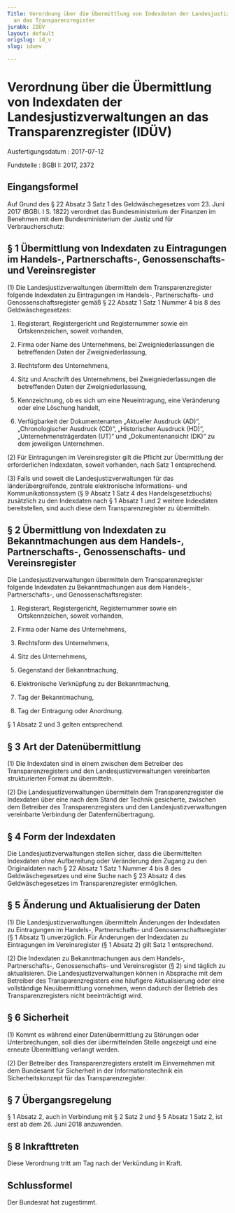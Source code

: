 ```yaml
---
Title: Verordnung über die Übermittlung von Indexdaten der Landesjustizverwaltungen
  an das Transparenzregister
jurabk: IDÜV
layout: default
origslug: id_v
slug: iduev

---
```


# Verordnung über die Übermittlung von Indexdaten der Landesjustizverwaltungen an das Transparenzregister (IDÜV)

Ausfertigungsdatum
:   2017-07-12

Fundstelle
:   BGBl I: 2017, 2372


## Eingangsformel

Auf Grund des § 22 Absatz 3 Satz 1 des Geldwäschegesetzes vom 23. Juni
2017 (BGBl. I S. 1822) verordnet das Bundesministerium der Finanzen im
Benehmen mit dem Bundesministerium der Justiz und für
Verbraucherschutz:


## § 1 Übermittlung von Indexdaten zu Eintragungen im Handels-, Partnerschafts-, Genossenschafts- und Vereinsregister

(1) Die Landesjustizverwaltungen übermitteln dem Transparenzregister
folgende Indexdaten zu Eintragungen im Handels-, Partnerschafts- und
Genossenschaftsregister gemäß § 22 Absatz 1 Satz 1 Nummer 4 bis 8 des
Geldwäschegesetzes:

1.  Registerart, Registergericht und Registernummer sowie ein
    Ortskennzeichen, soweit vorhanden,


2.  Firma oder Name des Unternehmens, bei Zweigniederlassungen die
    betreffenden Daten der Zweigniederlassung,


3.  Rechtsform des Unternehmens,


4.  Sitz und Anschrift des Unternehmens, bei Zweigniederlassungen die
    betreffenden Daten der Zweigniederlassung,


5.  Kennzeichnung, ob es sich um eine Neueintragung, eine Veränderung oder
    eine Löschung handelt,


6.  Verfügbarkeit der Dokumentenarten „Aktueller Ausdruck (AD)“,
    „Chronologischer Ausdruck (CD)“, „Historischer Ausdruck (HD)“,
    „Unternehmensträgerdaten (UT)“ und „Dokumentenansicht (DK)“ zu dem
    jeweiligen Unternehmen.




(2) Für Eintragungen im Vereinsregister gilt die Pflicht zur
Übermittlung der erforderlichen Indexdaten, soweit vorhanden, nach
Satz 1 entsprechend.

(3) Falls und soweit die Landesjustizverwaltungen für das
länderübergreifende, zentrale elektronische Informations- und
Kommunikationssystem (§ 9 Absatz 1 Satz 4 des Handelsgesetzbuchs)
zusätzlich zu den Indexdaten nach § 1 Absatz 1 und 2 weitere
Indexdaten bereitstellen, sind auch diese dem Transparenzregister zu
übermitteln.


## § 2 Übermittlung von Indexdaten zu Bekanntmachungen aus dem Handels-, Partnerschafts-, Genossenschafts- und Vereinsregister

Die Landesjustizverwaltungen übermitteln dem Transparenzregister
folgende Indexdaten zu Bekanntmachungen aus dem Handels-,
Partnerschafts-, und Genossenschaftsregister:

1.  Registerart, Registergericht, Registernummer sowie ein
    Ortskennzeichen, soweit vorhanden,


2.  Firma oder Name des Unternehmens,


3.  Rechtsform des Unternehmens,


4.  Sitz des Unternehmens,


5.  Gegenstand der Bekanntmachung,


6.  Elektronische Verknüpfung zu der Bekanntmachung,


7.  Tag der Bekanntmachung,


8.  Tag der Eintragung oder Anordnung.



§ 1 Absatz 2 und 3 gelten entsprechend.


## § 3 Art der Datenübermittlung

(1) Die Indexdaten sind in einem zwischen dem Betreiber des
Transparenzregisters und den Landesjustizverwaltungen vereinbarten
strukturierten Format zu übermitteln.

(2) Die Landesjustizverwaltungen übermitteln dem Transparenzregister
die Indexdaten über eine nach dem Stand der Technik gesicherte,
zwischen dem Betreiber des Transparenzregisters und den
Landesjustizverwaltungen vereinbarte Verbindung der
Datenfernübertragung.


## § 4 Form der Indexdaten

Die Landesjustizverwaltungen stellen sicher, dass die übermittelten
Indexdaten ohne Aufbereitung oder Veränderung den Zugang zu den
Originaldaten nach § 22 Absatz 1 Satz 1 Nummer 4 bis 8 des
Geldwäschegesetzes und eine Suche nach § 23 Absatz 4 des
Geldwäschegesetzes im Transparenzregister ermöglichen.


## § 5 Änderung und Aktualisierung der Daten

(1) Die Landesjustizverwaltungen übermitteln Änderungen der Indexdaten
zu Eintragungen im Handels-, Partnerschafts- und
Genossenschaftsregister (§ 1 Absatz 1) unverzüglich. Für Änderungen
der Indexdaten zu Eintragungen im Vereinsregister (§ 1 Absatz 2) gilt
Satz 1 entsprechend.

(2) Die Indexdaten zu Bekanntmachungen aus dem Handels-,
Partnerschafts-, Genossenschafts- und Vereinsregister (§ 2) sind
täglich zu aktualisieren. Die Landesjustizverwaltungen können in
Absprache mit dem Betreiber des Transparenzregisters eine häufigere
Aktualisierung oder eine vollständige Neuübermittlung vornehmen, wenn
dadurch der Betrieb des Transparenzregisters nicht beeinträchtigt
wird.


## § 6 Sicherheit

(1) Kommt es während einer Datenübermittlung zu Störungen oder
Unterbrechungen, soll dies der übermittelnden Stelle angezeigt und
eine erneute Übermittlung verlangt werden.

(2) Der Betreiber des Transparenzregisters erstellt im Einvernehmen
mit dem Bundesamt für Sicherheit in der Informationstechnik ein
Sicherheitskonzept für das Transparenzregister.


## § 7 Übergangsregelung

§ 1 Absatz 2, auch in Verbindung mit § 2 Satz 2 und § 5 Absatz 1 Satz
2, ist erst ab dem 26. Juni 2018 anzuwenden.


## § 8 Inkrafttreten

Diese Verordnung tritt am Tag nach der Verkündung in Kraft.


## Schlussformel

Der Bundesrat hat zugestimmt.


